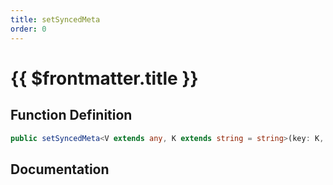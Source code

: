 ```yaml
---
title: setSyncedMeta
order: 0
---
```


# {{ $frontmatter.title }}

## Function Definition

```ts
public setSyncedMeta<V extends any, K extends string = string>(key: K, value: shared.InterfaceValueByKey<shared.ICustomEntitySyncedMeta, K, V>): void;
```

## Documentation

<!--@include: ./parts/setSyncedMeta.md-->
